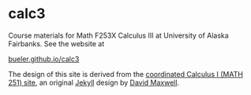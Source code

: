 # calc3

Course materials for Math F253X Calculus III at University of Alaska Fairbanks.  See the website at

[bueler.github.io/calc3](https://bueler.github.io/calc3/)

The design of this site is derived from the [coordinated Calculus I (MATH 251) site](https://uaf-math.github.io/calc1/), an original [Jekyll](https://jekyllrb.com/) design by [David Maxwell](https://damaxwell.github.io/).
